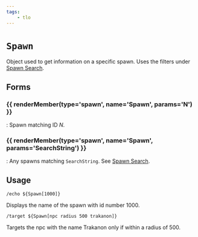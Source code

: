 ```yaml
---
tags:
    - tlo
---
```

# `Spawn`

Object used to get information on a specific spawn. Uses the filters under [Spawn Search].

## Forms

### {{ renderMember(type='spawn', name='Spawn', params='N') }}

:   Spawn matching ID _N_.

### {{ renderMember(type='spawn', name='Spawn', params='SearchString') }}

:   Any spawns matching `SearchString`. See [Spawn Search].


## Usage

```
/echo ${Spawn[1000]}
```

Displays the name of the spawn with id number 1000.

```
/target ${Spawn[npc radius 500 trakanon]}
```

Targets the npc with the name Trakanon only if within a radius of 500.

[spawn]: ../data-types/datatype-spawn.md
[Spawn Search]: ../../reference/general/spawn-search.md

